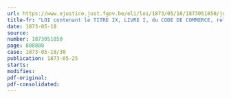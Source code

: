 ```yaml
---
url: https://www.ejustice.just.fgov.be/eli/loi/1873/05/18/1873051850/justel
title-fr: "LOI contenant le TITRE IX, LIVRE I, du CODE DE COMMERCE, relatif aux sociétés"
date: 1873-05-18
source:
number: 1873051850
page: 888888
case: 1873-05-18/30
publication: 1873-05-25
starts:
modifies:
pdf-original:
pdf-consolidated:
---
```


